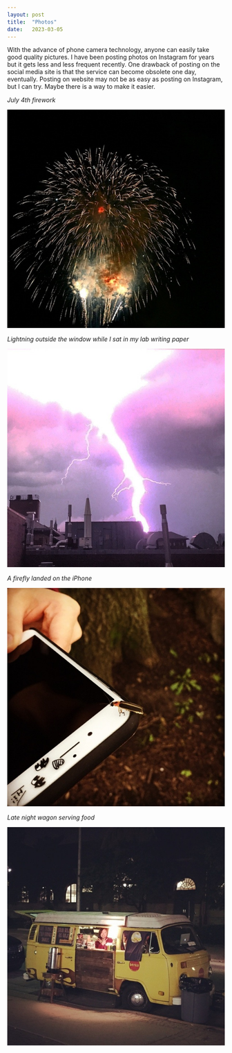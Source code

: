 ```yaml
---
layout: post
title:  "Photos"
date:   2023-03-05
---
```


With the advance of phone camera technology, anyone can easily take good quality pictures. I have been posting photos on Instagram for years but it gets less and less frequent recently. One drawback of posting on the social media site is that the service can become obsolete one day, eventually. Posting on website may not be as easy as posting on Instagram, but I can try. Maybe there is a way to make it easier.


*July 4th firework*

![](/assets/illinois/fireworks.jpg)


*Lightning outside the window while I sat in my lab writing paper*

![](/assets/illinois/lightning.jpg)


*A firefly landed on the iPhone*

![](/assets/illinois/firefly.jpg)


*Late night wagon serving food*

![](/assets/illinois/vwagon.jpg)
